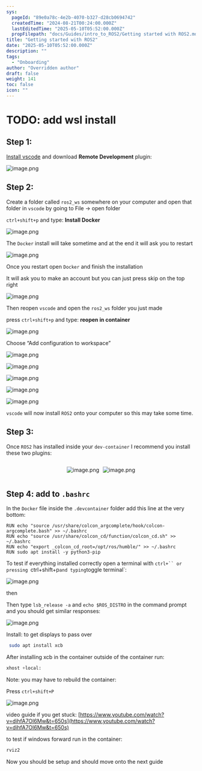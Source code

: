 ```yaml
---
sys:
  pageId: "89e0a78c-4e2b-4070-b327-d28cb0694742"
  createdTime: "2024-08-21T00:24:00.000Z"
  lastEditedTime: "2025-05-10T05:52:00.000Z"
  propFilepath: "docs/Guides/intro_to_ROS2/Getting started with ROS2.md"
title: "Getting started with ROS2"
date: "2025-05-10T05:52:00.000Z"
description: ""
tags:
  - "Onboarding"
author: "Overridden author"
draft: false
weight: 141
toc: false
icon: ""
---
```


# TODO: add wsl install

## Step 1:

[Install vscode](https://code.visualstudio.com/download) and download **Remote Development** plugin:

![image.png](https://prod-files-secure.s3.us-west-2.amazonaws.com/d518164a-d88e-44d1-a4ee-3adb3bd8bce0/efb52993-1881-4a40-b95e-6f020334f022/image.png?X-Amz-Algorithm=AWS4-HMAC-SHA256&X-Amz-Content-Sha256=UNSIGNED-PAYLOAD&X-Amz-Credential=ASIAZI2LB466RDXFYJOT%2F20250510%2Fus-west-2%2Fs3%2Faws4_request&X-Amz-Date=20250510T131651Z&X-Amz-Expires=3600&X-Amz-Security-Token=IQoJb3JpZ2luX2VjEPj%2F%2F%2F%2F%2F%2F%2F%2F%2F%2FwEaCXVzLXdlc3QtMiJIMEYCIQDyJ6iPTPGmYCECUV5oJYN3yBZoagJoDn%2Fv8QQwKTlWtQIhAOjt91411UTTfKfgwGvPjOhrGFOen3hbvk6cUD2CxCpiKogECKH%2F%2F%2F%2F%2F%2F%2F%2F%2F%2FwEQABoMNjM3NDIzMTgzODA1IgxiWg9PfWJlMjwP2C4q3AME%2FGDneJSyATl%2FIePLMHiDluM0j6nTxyWD5SlosdVAzMuKKOaJMAgGumu9m7AmE6DK9xP6KUZpTXJH5x5jqpCS7%2Bp2DaIOu59rOXrQtKL4lCxDRwTtrG2Iur%2BVenyx%2B5zzbNnyzKJBeFuhZaWgcLs5wC3PGWpRshTzt0U2dGa1Iggr6AbaKYF8Z0uK4bZF0Pa8WSZl7osMTkrWz5Qz8bdq945SvpvrcOAvVaRxCa%2FB8FCSQO%2B1UgVMkM7QxVv2Sz5%2FjJ9cUWCU6Dwl2gZsYQY%2BXcmmRBYvSK9rHst%2BLjlOqvbJHDx82G7SpDJHM8WiboBUwBxsPh4aovr3X%2Bnl%2B9HeN1uKC04hlxRqp3Jh5zqP6CTWhv5NvgtYAHhXDIHEgHn9CRPAQ5Aa6CANNDmfHcAIhec5GRk7iZQ9vKSfhAbjQqsaSywLXtvS6PMyQXsYHZGkvguELjU1IEQFvz5wXmDJ1ILUAilCD0WPnf46hki4fvzCBL48skvezltkN755tj5UO9Tv%2FTiEc5FkDRzUiiO971TMr%2BoyLwTwvAtGqLgpWiN6RePAto3IgXR8DnSG0bcIandOjhfHIz17nL0WNpQUB9j4%2BxKpe44lRXRS2CaKOV0Zs%2Fh7UmKsuTYVhTC7j%2FzABjqkAWqjj3mRUdrw20GGT79BL5XjZpZPeZrkdZ4Bqt4VeJ7ADqymGbz5xsCFYiPWfbvBUE1L8jV2MzADMfi8c9eWBgotM3242pheaAD5kWSU9Z1HY5qv6PIPb%2Fzcogyk5DLhqVLHnxGu7Z6Z3YD1OQOjhkdMw9vUZCoQPSQ4UG7ii7LmH7ID%2B7HNZF2iD9%2B3kkUMmII7R3BUDjJ50T%2FSaHED%2FMbBWxno&X-Amz-Signature=029b59c32d6a816e8e0b54121d4c676d55c518e8de51bd756dd8c9175f67b9fe&X-Amz-SignedHeaders=host&x-id=GetObject)

## Step 2:

Create a folder called `ros2_ws` somewhere on your computer and open that folder in `vscode` by going to File → open folder 

`ctrl+shift+p` and type: **Install Docker**

![image.png](https://prod-files-secure.s3.us-west-2.amazonaws.com/d518164a-d88e-44d1-a4ee-3adb3bd8bce0/2269dc0e-1cd5-47ff-bceb-c04ad9b2eab0/image.png?X-Amz-Algorithm=AWS4-HMAC-SHA256&X-Amz-Content-Sha256=UNSIGNED-PAYLOAD&X-Amz-Credential=ASIAZI2LB466RDXFYJOT%2F20250510%2Fus-west-2%2Fs3%2Faws4_request&X-Amz-Date=20250510T131651Z&X-Amz-Expires=3600&X-Amz-Security-Token=IQoJb3JpZ2luX2VjEPj%2F%2F%2F%2F%2F%2F%2F%2F%2F%2FwEaCXVzLXdlc3QtMiJIMEYCIQDyJ6iPTPGmYCECUV5oJYN3yBZoagJoDn%2Fv8QQwKTlWtQIhAOjt91411UTTfKfgwGvPjOhrGFOen3hbvk6cUD2CxCpiKogECKH%2F%2F%2F%2F%2F%2F%2F%2F%2F%2FwEQABoMNjM3NDIzMTgzODA1IgxiWg9PfWJlMjwP2C4q3AME%2FGDneJSyATl%2FIePLMHiDluM0j6nTxyWD5SlosdVAzMuKKOaJMAgGumu9m7AmE6DK9xP6KUZpTXJH5x5jqpCS7%2Bp2DaIOu59rOXrQtKL4lCxDRwTtrG2Iur%2BVenyx%2B5zzbNnyzKJBeFuhZaWgcLs5wC3PGWpRshTzt0U2dGa1Iggr6AbaKYF8Z0uK4bZF0Pa8WSZl7osMTkrWz5Qz8bdq945SvpvrcOAvVaRxCa%2FB8FCSQO%2B1UgVMkM7QxVv2Sz5%2FjJ9cUWCU6Dwl2gZsYQY%2BXcmmRBYvSK9rHst%2BLjlOqvbJHDx82G7SpDJHM8WiboBUwBxsPh4aovr3X%2Bnl%2B9HeN1uKC04hlxRqp3Jh5zqP6CTWhv5NvgtYAHhXDIHEgHn9CRPAQ5Aa6CANNDmfHcAIhec5GRk7iZQ9vKSfhAbjQqsaSywLXtvS6PMyQXsYHZGkvguELjU1IEQFvz5wXmDJ1ILUAilCD0WPnf46hki4fvzCBL48skvezltkN755tj5UO9Tv%2FTiEc5FkDRzUiiO971TMr%2BoyLwTwvAtGqLgpWiN6RePAto3IgXR8DnSG0bcIandOjhfHIz17nL0WNpQUB9j4%2BxKpe44lRXRS2CaKOV0Zs%2Fh7UmKsuTYVhTC7j%2FzABjqkAWqjj3mRUdrw20GGT79BL5XjZpZPeZrkdZ4Bqt4VeJ7ADqymGbz5xsCFYiPWfbvBUE1L8jV2MzADMfi8c9eWBgotM3242pheaAD5kWSU9Z1HY5qv6PIPb%2Fzcogyk5DLhqVLHnxGu7Z6Z3YD1OQOjhkdMw9vUZCoQPSQ4UG7ii7LmH7ID%2B7HNZF2iD9%2B3kkUMmII7R3BUDjJ50T%2FSaHED%2FMbBWxno&X-Amz-Signature=ec4805a66668363a3d50932e18cfe21a1e476aec6e67a1788ecbbb166fe67e63&X-Amz-SignedHeaders=host&x-id=GetObject)

The `Docker` install will take sometime and at the end it will ask you to restart

![image.png](https://prod-files-secure.s3.us-west-2.amazonaws.com/d518164a-d88e-44d1-a4ee-3adb3bd8bce0/ed233f78-be33-4b1f-b89c-9c346c0e961e/image.png?X-Amz-Algorithm=AWS4-HMAC-SHA256&X-Amz-Content-Sha256=UNSIGNED-PAYLOAD&X-Amz-Credential=ASIAZI2LB466RDXFYJOT%2F20250510%2Fus-west-2%2Fs3%2Faws4_request&X-Amz-Date=20250510T131651Z&X-Amz-Expires=3600&X-Amz-Security-Token=IQoJb3JpZ2luX2VjEPj%2F%2F%2F%2F%2F%2F%2F%2F%2F%2FwEaCXVzLXdlc3QtMiJIMEYCIQDyJ6iPTPGmYCECUV5oJYN3yBZoagJoDn%2Fv8QQwKTlWtQIhAOjt91411UTTfKfgwGvPjOhrGFOen3hbvk6cUD2CxCpiKogECKH%2F%2F%2F%2F%2F%2F%2F%2F%2F%2FwEQABoMNjM3NDIzMTgzODA1IgxiWg9PfWJlMjwP2C4q3AME%2FGDneJSyATl%2FIePLMHiDluM0j6nTxyWD5SlosdVAzMuKKOaJMAgGumu9m7AmE6DK9xP6KUZpTXJH5x5jqpCS7%2Bp2DaIOu59rOXrQtKL4lCxDRwTtrG2Iur%2BVenyx%2B5zzbNnyzKJBeFuhZaWgcLs5wC3PGWpRshTzt0U2dGa1Iggr6AbaKYF8Z0uK4bZF0Pa8WSZl7osMTkrWz5Qz8bdq945SvpvrcOAvVaRxCa%2FB8FCSQO%2B1UgVMkM7QxVv2Sz5%2FjJ9cUWCU6Dwl2gZsYQY%2BXcmmRBYvSK9rHst%2BLjlOqvbJHDx82G7SpDJHM8WiboBUwBxsPh4aovr3X%2Bnl%2B9HeN1uKC04hlxRqp3Jh5zqP6CTWhv5NvgtYAHhXDIHEgHn9CRPAQ5Aa6CANNDmfHcAIhec5GRk7iZQ9vKSfhAbjQqsaSywLXtvS6PMyQXsYHZGkvguELjU1IEQFvz5wXmDJ1ILUAilCD0WPnf46hki4fvzCBL48skvezltkN755tj5UO9Tv%2FTiEc5FkDRzUiiO971TMr%2BoyLwTwvAtGqLgpWiN6RePAto3IgXR8DnSG0bcIandOjhfHIz17nL0WNpQUB9j4%2BxKpe44lRXRS2CaKOV0Zs%2Fh7UmKsuTYVhTC7j%2FzABjqkAWqjj3mRUdrw20GGT79BL5XjZpZPeZrkdZ4Bqt4VeJ7ADqymGbz5xsCFYiPWfbvBUE1L8jV2MzADMfi8c9eWBgotM3242pheaAD5kWSU9Z1HY5qv6PIPb%2Fzcogyk5DLhqVLHnxGu7Z6Z3YD1OQOjhkdMw9vUZCoQPSQ4UG7ii7LmH7ID%2B7HNZF2iD9%2B3kkUMmII7R3BUDjJ50T%2FSaHED%2FMbBWxno&X-Amz-Signature=181847b180372d8eca68b295816ee018bb27cba9ee75d223c9321942974647a7&X-Amz-SignedHeaders=host&x-id=GetObject)

Once you restart open `Docker` and finish the installation

It will ask you to make an account but you can just press skip on the top right

![image.png](https://prod-files-secure.s3.us-west-2.amazonaws.com/d518164a-d88e-44d1-a4ee-3adb3bd8bce0/21010ad9-1659-4fd9-9f59-9932a09b2a3d/image.png?X-Amz-Algorithm=AWS4-HMAC-SHA256&X-Amz-Content-Sha256=UNSIGNED-PAYLOAD&X-Amz-Credential=ASIAZI2LB466RDXFYJOT%2F20250510%2Fus-west-2%2Fs3%2Faws4_request&X-Amz-Date=20250510T131651Z&X-Amz-Expires=3600&X-Amz-Security-Token=IQoJb3JpZ2luX2VjEPj%2F%2F%2F%2F%2F%2F%2F%2F%2F%2FwEaCXVzLXdlc3QtMiJIMEYCIQDyJ6iPTPGmYCECUV5oJYN3yBZoagJoDn%2Fv8QQwKTlWtQIhAOjt91411UTTfKfgwGvPjOhrGFOen3hbvk6cUD2CxCpiKogECKH%2F%2F%2F%2F%2F%2F%2F%2F%2F%2FwEQABoMNjM3NDIzMTgzODA1IgxiWg9PfWJlMjwP2C4q3AME%2FGDneJSyATl%2FIePLMHiDluM0j6nTxyWD5SlosdVAzMuKKOaJMAgGumu9m7AmE6DK9xP6KUZpTXJH5x5jqpCS7%2Bp2DaIOu59rOXrQtKL4lCxDRwTtrG2Iur%2BVenyx%2B5zzbNnyzKJBeFuhZaWgcLs5wC3PGWpRshTzt0U2dGa1Iggr6AbaKYF8Z0uK4bZF0Pa8WSZl7osMTkrWz5Qz8bdq945SvpvrcOAvVaRxCa%2FB8FCSQO%2B1UgVMkM7QxVv2Sz5%2FjJ9cUWCU6Dwl2gZsYQY%2BXcmmRBYvSK9rHst%2BLjlOqvbJHDx82G7SpDJHM8WiboBUwBxsPh4aovr3X%2Bnl%2B9HeN1uKC04hlxRqp3Jh5zqP6CTWhv5NvgtYAHhXDIHEgHn9CRPAQ5Aa6CANNDmfHcAIhec5GRk7iZQ9vKSfhAbjQqsaSywLXtvS6PMyQXsYHZGkvguELjU1IEQFvz5wXmDJ1ILUAilCD0WPnf46hki4fvzCBL48skvezltkN755tj5UO9Tv%2FTiEc5FkDRzUiiO971TMr%2BoyLwTwvAtGqLgpWiN6RePAto3IgXR8DnSG0bcIandOjhfHIz17nL0WNpQUB9j4%2BxKpe44lRXRS2CaKOV0Zs%2Fh7UmKsuTYVhTC7j%2FzABjqkAWqjj3mRUdrw20GGT79BL5XjZpZPeZrkdZ4Bqt4VeJ7ADqymGbz5xsCFYiPWfbvBUE1L8jV2MzADMfi8c9eWBgotM3242pheaAD5kWSU9Z1HY5qv6PIPb%2Fzcogyk5DLhqVLHnxGu7Z6Z3YD1OQOjhkdMw9vUZCoQPSQ4UG7ii7LmH7ID%2B7HNZF2iD9%2B3kkUMmII7R3BUDjJ50T%2FSaHED%2FMbBWxno&X-Amz-Signature=eac4e4d0494a4e48cc04651238517bec65ad4ced89413e861390a50dd22be9d3&X-Amz-SignedHeaders=host&x-id=GetObject)

Then reopen `vscode` and open the `ros2_ws` folder you just made

press `ctrl+shift+p` and type: **reopen in container**

![image.png](https://prod-files-secure.s3.us-west-2.amazonaws.com/d518164a-d88e-44d1-a4ee-3adb3bd8bce0/4e93b8c2-41ad-488c-8095-c74205196118/image.png?X-Amz-Algorithm=AWS4-HMAC-SHA256&X-Amz-Content-Sha256=UNSIGNED-PAYLOAD&X-Amz-Credential=ASIAZI2LB466RDXFYJOT%2F20250510%2Fus-west-2%2Fs3%2Faws4_request&X-Amz-Date=20250510T131651Z&X-Amz-Expires=3600&X-Amz-Security-Token=IQoJb3JpZ2luX2VjEPj%2F%2F%2F%2F%2F%2F%2F%2F%2F%2FwEaCXVzLXdlc3QtMiJIMEYCIQDyJ6iPTPGmYCECUV5oJYN3yBZoagJoDn%2Fv8QQwKTlWtQIhAOjt91411UTTfKfgwGvPjOhrGFOen3hbvk6cUD2CxCpiKogECKH%2F%2F%2F%2F%2F%2F%2F%2F%2F%2FwEQABoMNjM3NDIzMTgzODA1IgxiWg9PfWJlMjwP2C4q3AME%2FGDneJSyATl%2FIePLMHiDluM0j6nTxyWD5SlosdVAzMuKKOaJMAgGumu9m7AmE6DK9xP6KUZpTXJH5x5jqpCS7%2Bp2DaIOu59rOXrQtKL4lCxDRwTtrG2Iur%2BVenyx%2B5zzbNnyzKJBeFuhZaWgcLs5wC3PGWpRshTzt0U2dGa1Iggr6AbaKYF8Z0uK4bZF0Pa8WSZl7osMTkrWz5Qz8bdq945SvpvrcOAvVaRxCa%2FB8FCSQO%2B1UgVMkM7QxVv2Sz5%2FjJ9cUWCU6Dwl2gZsYQY%2BXcmmRBYvSK9rHst%2BLjlOqvbJHDx82G7SpDJHM8WiboBUwBxsPh4aovr3X%2Bnl%2B9HeN1uKC04hlxRqp3Jh5zqP6CTWhv5NvgtYAHhXDIHEgHn9CRPAQ5Aa6CANNDmfHcAIhec5GRk7iZQ9vKSfhAbjQqsaSywLXtvS6PMyQXsYHZGkvguELjU1IEQFvz5wXmDJ1ILUAilCD0WPnf46hki4fvzCBL48skvezltkN755tj5UO9Tv%2FTiEc5FkDRzUiiO971TMr%2BoyLwTwvAtGqLgpWiN6RePAto3IgXR8DnSG0bcIandOjhfHIz17nL0WNpQUB9j4%2BxKpe44lRXRS2CaKOV0Zs%2Fh7UmKsuTYVhTC7j%2FzABjqkAWqjj3mRUdrw20GGT79BL5XjZpZPeZrkdZ4Bqt4VeJ7ADqymGbz5xsCFYiPWfbvBUE1L8jV2MzADMfi8c9eWBgotM3242pheaAD5kWSU9Z1HY5qv6PIPb%2Fzcogyk5DLhqVLHnxGu7Z6Z3YD1OQOjhkdMw9vUZCoQPSQ4UG7ii7LmH7ID%2B7HNZF2iD9%2B3kkUMmII7R3BUDjJ50T%2FSaHED%2FMbBWxno&X-Amz-Signature=605e203e4f6abb8ce5369a866030f0b32cab1f8d938a88e2aaada45f891fa8c3&X-Amz-SignedHeaders=host&x-id=GetObject)

Choose “Add configuration to workspace”

![image.png](https://prod-files-secure.s3.us-west-2.amazonaws.com/d518164a-d88e-44d1-a4ee-3adb3bd8bce0/9560b282-5060-4989-ba37-97e7b2c22476/image.png?X-Amz-Algorithm=AWS4-HMAC-SHA256&X-Amz-Content-Sha256=UNSIGNED-PAYLOAD&X-Amz-Credential=ASIAZI2LB466RDXFYJOT%2F20250510%2Fus-west-2%2Fs3%2Faws4_request&X-Amz-Date=20250510T131651Z&X-Amz-Expires=3600&X-Amz-Security-Token=IQoJb3JpZ2luX2VjEPj%2F%2F%2F%2F%2F%2F%2F%2F%2F%2FwEaCXVzLXdlc3QtMiJIMEYCIQDyJ6iPTPGmYCECUV5oJYN3yBZoagJoDn%2Fv8QQwKTlWtQIhAOjt91411UTTfKfgwGvPjOhrGFOen3hbvk6cUD2CxCpiKogECKH%2F%2F%2F%2F%2F%2F%2F%2F%2F%2FwEQABoMNjM3NDIzMTgzODA1IgxiWg9PfWJlMjwP2C4q3AME%2FGDneJSyATl%2FIePLMHiDluM0j6nTxyWD5SlosdVAzMuKKOaJMAgGumu9m7AmE6DK9xP6KUZpTXJH5x5jqpCS7%2Bp2DaIOu59rOXrQtKL4lCxDRwTtrG2Iur%2BVenyx%2B5zzbNnyzKJBeFuhZaWgcLs5wC3PGWpRshTzt0U2dGa1Iggr6AbaKYF8Z0uK4bZF0Pa8WSZl7osMTkrWz5Qz8bdq945SvpvrcOAvVaRxCa%2FB8FCSQO%2B1UgVMkM7QxVv2Sz5%2FjJ9cUWCU6Dwl2gZsYQY%2BXcmmRBYvSK9rHst%2BLjlOqvbJHDx82G7SpDJHM8WiboBUwBxsPh4aovr3X%2Bnl%2B9HeN1uKC04hlxRqp3Jh5zqP6CTWhv5NvgtYAHhXDIHEgHn9CRPAQ5Aa6CANNDmfHcAIhec5GRk7iZQ9vKSfhAbjQqsaSywLXtvS6PMyQXsYHZGkvguELjU1IEQFvz5wXmDJ1ILUAilCD0WPnf46hki4fvzCBL48skvezltkN755tj5UO9Tv%2FTiEc5FkDRzUiiO971TMr%2BoyLwTwvAtGqLgpWiN6RePAto3IgXR8DnSG0bcIandOjhfHIz17nL0WNpQUB9j4%2BxKpe44lRXRS2CaKOV0Zs%2Fh7UmKsuTYVhTC7j%2FzABjqkAWqjj3mRUdrw20GGT79BL5XjZpZPeZrkdZ4Bqt4VeJ7ADqymGbz5xsCFYiPWfbvBUE1L8jV2MzADMfi8c9eWBgotM3242pheaAD5kWSU9Z1HY5qv6PIPb%2Fzcogyk5DLhqVLHnxGu7Z6Z3YD1OQOjhkdMw9vUZCoQPSQ4UG7ii7LmH7ID%2B7HNZF2iD9%2B3kkUMmII7R3BUDjJ50T%2FSaHED%2FMbBWxno&X-Amz-Signature=3cc34bc014ea039506c3ba65948366dfc3f43aa054be5c43984f8a1fb8900226&X-Amz-SignedHeaders=host&x-id=GetObject)

![image.png](https://prod-files-secure.s3.us-west-2.amazonaws.com/d518164a-d88e-44d1-a4ee-3adb3bd8bce0/2ee63f81-886b-48e8-a553-dc6e5eac99e4/image.png?X-Amz-Algorithm=AWS4-HMAC-SHA256&X-Amz-Content-Sha256=UNSIGNED-PAYLOAD&X-Amz-Credential=ASIAZI2LB466RDXFYJOT%2F20250510%2Fus-west-2%2Fs3%2Faws4_request&X-Amz-Date=20250510T131651Z&X-Amz-Expires=3600&X-Amz-Security-Token=IQoJb3JpZ2luX2VjEPj%2F%2F%2F%2F%2F%2F%2F%2F%2F%2FwEaCXVzLXdlc3QtMiJIMEYCIQDyJ6iPTPGmYCECUV5oJYN3yBZoagJoDn%2Fv8QQwKTlWtQIhAOjt91411UTTfKfgwGvPjOhrGFOen3hbvk6cUD2CxCpiKogECKH%2F%2F%2F%2F%2F%2F%2F%2F%2F%2FwEQABoMNjM3NDIzMTgzODA1IgxiWg9PfWJlMjwP2C4q3AME%2FGDneJSyATl%2FIePLMHiDluM0j6nTxyWD5SlosdVAzMuKKOaJMAgGumu9m7AmE6DK9xP6KUZpTXJH5x5jqpCS7%2Bp2DaIOu59rOXrQtKL4lCxDRwTtrG2Iur%2BVenyx%2B5zzbNnyzKJBeFuhZaWgcLs5wC3PGWpRshTzt0U2dGa1Iggr6AbaKYF8Z0uK4bZF0Pa8WSZl7osMTkrWz5Qz8bdq945SvpvrcOAvVaRxCa%2FB8FCSQO%2B1UgVMkM7QxVv2Sz5%2FjJ9cUWCU6Dwl2gZsYQY%2BXcmmRBYvSK9rHst%2BLjlOqvbJHDx82G7SpDJHM8WiboBUwBxsPh4aovr3X%2Bnl%2B9HeN1uKC04hlxRqp3Jh5zqP6CTWhv5NvgtYAHhXDIHEgHn9CRPAQ5Aa6CANNDmfHcAIhec5GRk7iZQ9vKSfhAbjQqsaSywLXtvS6PMyQXsYHZGkvguELjU1IEQFvz5wXmDJ1ILUAilCD0WPnf46hki4fvzCBL48skvezltkN755tj5UO9Tv%2FTiEc5FkDRzUiiO971TMr%2BoyLwTwvAtGqLgpWiN6RePAto3IgXR8DnSG0bcIandOjhfHIz17nL0WNpQUB9j4%2BxKpe44lRXRS2CaKOV0Zs%2Fh7UmKsuTYVhTC7j%2FzABjqkAWqjj3mRUdrw20GGT79BL5XjZpZPeZrkdZ4Bqt4VeJ7ADqymGbz5xsCFYiPWfbvBUE1L8jV2MzADMfi8c9eWBgotM3242pheaAD5kWSU9Z1HY5qv6PIPb%2Fzcogyk5DLhqVLHnxGu7Z6Z3YD1OQOjhkdMw9vUZCoQPSQ4UG7ii7LmH7ID%2B7HNZF2iD9%2B3kkUMmII7R3BUDjJ50T%2FSaHED%2FMbBWxno&X-Amz-Signature=4b76e44f8d3311a7e73edc9dc4a402480fc3856dc6bf13edce2241bc805eda67&X-Amz-SignedHeaders=host&x-id=GetObject)

![image.png](https://prod-files-secure.s3.us-west-2.amazonaws.com/d518164a-d88e-44d1-a4ee-3adb3bd8bce0/ae1580b2-b048-407e-aed9-b584224a7a04/image.png?X-Amz-Algorithm=AWS4-HMAC-SHA256&X-Amz-Content-Sha256=UNSIGNED-PAYLOAD&X-Amz-Credential=ASIAZI2LB466RDXFYJOT%2F20250510%2Fus-west-2%2Fs3%2Faws4_request&X-Amz-Date=20250510T131651Z&X-Amz-Expires=3600&X-Amz-Security-Token=IQoJb3JpZ2luX2VjEPj%2F%2F%2F%2F%2F%2F%2F%2F%2F%2FwEaCXVzLXdlc3QtMiJIMEYCIQDyJ6iPTPGmYCECUV5oJYN3yBZoagJoDn%2Fv8QQwKTlWtQIhAOjt91411UTTfKfgwGvPjOhrGFOen3hbvk6cUD2CxCpiKogECKH%2F%2F%2F%2F%2F%2F%2F%2F%2F%2FwEQABoMNjM3NDIzMTgzODA1IgxiWg9PfWJlMjwP2C4q3AME%2FGDneJSyATl%2FIePLMHiDluM0j6nTxyWD5SlosdVAzMuKKOaJMAgGumu9m7AmE6DK9xP6KUZpTXJH5x5jqpCS7%2Bp2DaIOu59rOXrQtKL4lCxDRwTtrG2Iur%2BVenyx%2B5zzbNnyzKJBeFuhZaWgcLs5wC3PGWpRshTzt0U2dGa1Iggr6AbaKYF8Z0uK4bZF0Pa8WSZl7osMTkrWz5Qz8bdq945SvpvrcOAvVaRxCa%2FB8FCSQO%2B1UgVMkM7QxVv2Sz5%2FjJ9cUWCU6Dwl2gZsYQY%2BXcmmRBYvSK9rHst%2BLjlOqvbJHDx82G7SpDJHM8WiboBUwBxsPh4aovr3X%2Bnl%2B9HeN1uKC04hlxRqp3Jh5zqP6CTWhv5NvgtYAHhXDIHEgHn9CRPAQ5Aa6CANNDmfHcAIhec5GRk7iZQ9vKSfhAbjQqsaSywLXtvS6PMyQXsYHZGkvguELjU1IEQFvz5wXmDJ1ILUAilCD0WPnf46hki4fvzCBL48skvezltkN755tj5UO9Tv%2FTiEc5FkDRzUiiO971TMr%2BoyLwTwvAtGqLgpWiN6RePAto3IgXR8DnSG0bcIandOjhfHIz17nL0WNpQUB9j4%2BxKpe44lRXRS2CaKOV0Zs%2Fh7UmKsuTYVhTC7j%2FzABjqkAWqjj3mRUdrw20GGT79BL5XjZpZPeZrkdZ4Bqt4VeJ7ADqymGbz5xsCFYiPWfbvBUE1L8jV2MzADMfi8c9eWBgotM3242pheaAD5kWSU9Z1HY5qv6PIPb%2Fzcogyk5DLhqVLHnxGu7Z6Z3YD1OQOjhkdMw9vUZCoQPSQ4UG7ii7LmH7ID%2B7HNZF2iD9%2B3kkUMmII7R3BUDjJ50T%2FSaHED%2FMbBWxno&X-Amz-Signature=a49645d3b92a0f2f576e8643eb5bc5575b70e8485a70aecc3e69ccf7b63889e6&X-Amz-SignedHeaders=host&x-id=GetObject)

![image.png](https://prod-files-secure.s3.us-west-2.amazonaws.com/d518164a-d88e-44d1-a4ee-3adb3bd8bce0/53255b28-f75e-430f-b9e3-c0ac8577e42b/image.png?X-Amz-Algorithm=AWS4-HMAC-SHA256&X-Amz-Content-Sha256=UNSIGNED-PAYLOAD&X-Amz-Credential=ASIAZI2LB466RDXFYJOT%2F20250510%2Fus-west-2%2Fs3%2Faws4_request&X-Amz-Date=20250510T131651Z&X-Amz-Expires=3600&X-Amz-Security-Token=IQoJb3JpZ2luX2VjEPj%2F%2F%2F%2F%2F%2F%2F%2F%2F%2FwEaCXVzLXdlc3QtMiJIMEYCIQDyJ6iPTPGmYCECUV5oJYN3yBZoagJoDn%2Fv8QQwKTlWtQIhAOjt91411UTTfKfgwGvPjOhrGFOen3hbvk6cUD2CxCpiKogECKH%2F%2F%2F%2F%2F%2F%2F%2F%2F%2FwEQABoMNjM3NDIzMTgzODA1IgxiWg9PfWJlMjwP2C4q3AME%2FGDneJSyATl%2FIePLMHiDluM0j6nTxyWD5SlosdVAzMuKKOaJMAgGumu9m7AmE6DK9xP6KUZpTXJH5x5jqpCS7%2Bp2DaIOu59rOXrQtKL4lCxDRwTtrG2Iur%2BVenyx%2B5zzbNnyzKJBeFuhZaWgcLs5wC3PGWpRshTzt0U2dGa1Iggr6AbaKYF8Z0uK4bZF0Pa8WSZl7osMTkrWz5Qz8bdq945SvpvrcOAvVaRxCa%2FB8FCSQO%2B1UgVMkM7QxVv2Sz5%2FjJ9cUWCU6Dwl2gZsYQY%2BXcmmRBYvSK9rHst%2BLjlOqvbJHDx82G7SpDJHM8WiboBUwBxsPh4aovr3X%2Bnl%2B9HeN1uKC04hlxRqp3Jh5zqP6CTWhv5NvgtYAHhXDIHEgHn9CRPAQ5Aa6CANNDmfHcAIhec5GRk7iZQ9vKSfhAbjQqsaSywLXtvS6PMyQXsYHZGkvguELjU1IEQFvz5wXmDJ1ILUAilCD0WPnf46hki4fvzCBL48skvezltkN755tj5UO9Tv%2FTiEc5FkDRzUiiO971TMr%2BoyLwTwvAtGqLgpWiN6RePAto3IgXR8DnSG0bcIandOjhfHIz17nL0WNpQUB9j4%2BxKpe44lRXRS2CaKOV0Zs%2Fh7UmKsuTYVhTC7j%2FzABjqkAWqjj3mRUdrw20GGT79BL5XjZpZPeZrkdZ4Bqt4VeJ7ADqymGbz5xsCFYiPWfbvBUE1L8jV2MzADMfi8c9eWBgotM3242pheaAD5kWSU9Z1HY5qv6PIPb%2Fzcogyk5DLhqVLHnxGu7Z6Z3YD1OQOjhkdMw9vUZCoQPSQ4UG7ii7LmH7ID%2B7HNZF2iD9%2B3kkUMmII7R3BUDjJ50T%2FSaHED%2FMbBWxno&X-Amz-Signature=66b6d7f5a365f113507c603d47d3cb7311e8c868bdddb7fc03ed616e729b83b3&X-Amz-SignedHeaders=host&x-id=GetObject)

![image.png](https://prod-files-secure.s3.us-west-2.amazonaws.com/d518164a-d88e-44d1-a4ee-3adb3bd8bce0/7c562767-5af9-4ffb-97d1-327bcdf4ee00/image.png?X-Amz-Algorithm=AWS4-HMAC-SHA256&X-Amz-Content-Sha256=UNSIGNED-PAYLOAD&X-Amz-Credential=ASIAZI2LB466RDXFYJOT%2F20250510%2Fus-west-2%2Fs3%2Faws4_request&X-Amz-Date=20250510T131651Z&X-Amz-Expires=3600&X-Amz-Security-Token=IQoJb3JpZ2luX2VjEPj%2F%2F%2F%2F%2F%2F%2F%2F%2F%2FwEaCXVzLXdlc3QtMiJIMEYCIQDyJ6iPTPGmYCECUV5oJYN3yBZoagJoDn%2Fv8QQwKTlWtQIhAOjt91411UTTfKfgwGvPjOhrGFOen3hbvk6cUD2CxCpiKogECKH%2F%2F%2F%2F%2F%2F%2F%2F%2F%2FwEQABoMNjM3NDIzMTgzODA1IgxiWg9PfWJlMjwP2C4q3AME%2FGDneJSyATl%2FIePLMHiDluM0j6nTxyWD5SlosdVAzMuKKOaJMAgGumu9m7AmE6DK9xP6KUZpTXJH5x5jqpCS7%2Bp2DaIOu59rOXrQtKL4lCxDRwTtrG2Iur%2BVenyx%2B5zzbNnyzKJBeFuhZaWgcLs5wC3PGWpRshTzt0U2dGa1Iggr6AbaKYF8Z0uK4bZF0Pa8WSZl7osMTkrWz5Qz8bdq945SvpvrcOAvVaRxCa%2FB8FCSQO%2B1UgVMkM7QxVv2Sz5%2FjJ9cUWCU6Dwl2gZsYQY%2BXcmmRBYvSK9rHst%2BLjlOqvbJHDx82G7SpDJHM8WiboBUwBxsPh4aovr3X%2Bnl%2B9HeN1uKC04hlxRqp3Jh5zqP6CTWhv5NvgtYAHhXDIHEgHn9CRPAQ5Aa6CANNDmfHcAIhec5GRk7iZQ9vKSfhAbjQqsaSywLXtvS6PMyQXsYHZGkvguELjU1IEQFvz5wXmDJ1ILUAilCD0WPnf46hki4fvzCBL48skvezltkN755tj5UO9Tv%2FTiEc5FkDRzUiiO971TMr%2BoyLwTwvAtGqLgpWiN6RePAto3IgXR8DnSG0bcIandOjhfHIz17nL0WNpQUB9j4%2BxKpe44lRXRS2CaKOV0Zs%2Fh7UmKsuTYVhTC7j%2FzABjqkAWqjj3mRUdrw20GGT79BL5XjZpZPeZrkdZ4Bqt4VeJ7ADqymGbz5xsCFYiPWfbvBUE1L8jV2MzADMfi8c9eWBgotM3242pheaAD5kWSU9Z1HY5qv6PIPb%2Fzcogyk5DLhqVLHnxGu7Z6Z3YD1OQOjhkdMw9vUZCoQPSQ4UG7ii7LmH7ID%2B7HNZF2iD9%2B3kkUMmII7R3BUDjJ50T%2FSaHED%2FMbBWxno&X-Amz-Signature=329c9dbc26a6d9bb1c9b405c6ee60578ac11b41b1d1b27ac5866494a638df528&X-Amz-SignedHeaders=host&x-id=GetObject)

`vscode` will now install `ROS2` onto your computer so this may take some time.

## Step 3:

Once `ROS2` has installed inside your `dev-container` I recommend you install these two plugins:

<div style="display: flex;flex-direction: row; column-gap:10px; max-width: 630px;justify-content: center;">
<div>

![image.png](https://prod-files-secure.s3.us-west-2.amazonaws.com/d518164a-d88e-44d1-a4ee-3adb3bd8bce0/3fc3d550-5a54-4ba1-ba6b-faa01cdb7369/image.png?X-Amz-Algorithm=AWS4-HMAC-SHA256&X-Amz-Content-Sha256=UNSIGNED-PAYLOAD&X-Amz-Credential=ASIAZI2LB466ZYSVOMES%2F20250510%2Fus-west-2%2Fs3%2Faws4_request&X-Amz-Date=20250510T131653Z&X-Amz-Expires=3600&X-Amz-Security-Token=IQoJb3JpZ2luX2VjEPj%2F%2F%2F%2F%2F%2F%2F%2F%2F%2FwEaCXVzLXdlc3QtMiJIMEYCIQC7POu7rkCTljD8qVm7uWByJ2RRyb4TARtSbTZdhfYSNAIhAM43HGyFrGVGu32Q98HzSHdChxsTW49dXsukAr8KwS9wKogECKH%2F%2F%2F%2F%2F%2F%2F%2F%2F%2FwEQABoMNjM3NDIzMTgzODA1IgwicxHhffQol%2Bz8hOkq3AO7eS%2FC6XpGEiXGrsHhD0T%2F78dPB4wnhQnXJY76WsiYxKMOcEsMxIvkLDis%2FpA6f%2BFVnLXLPJomWZJ4MlMDE5aKjimSuxDu7R9TZjswvegOavj%2FkL2RnQ8trEDCx0Nrd8Aaa8tpHDzbI2jHxWIQkLG5WQjLkYKf06fyS%2FHd79%2Fgsl2EeP5N%2BOvL4zN6kyYz3PJkOdLSGKX%2BuEcw7Zb9KjpOu%2FNITcPA%2FVhN4b8qdABSERxMFjwbnB3x%2B2BD66n0oJ5VUC1eVE8RH3Ymp47i5sVxJbU%2FDEUrj9G7opF04k1Is%2BqkKPn3skzPVYeEPQ%2BIdtbIEvGhVZ2xbkyI4ysLmcKGZ%2F5mgFUs78QRrtxDWvkcc4plT8a02xT60NmWyJIsvUfXibrq93UKQbN7%2F7S664Qw5%2BK4TyL5jGRiylLmt851SkpmGnmrddGmqupDZ917UYU%2F3cUoCA3e%2F3TXh3WKa5GBBgVx5%2B3qqTPrmpUQLWqLOSb1ULy2sgDCOP105zAmwM54f3uijnZ8lgvOTesIQlH4Ahx10BbMLonU2CqQW862RYrmQp96gq%2FoZsZKHly0VDAN9QTHfR2wCQSLrBLV2aVR7IMjsXFGsUmV1AF6sPlyY5MCPsvsO6L%2BhR2h0TDBj%2FzABjqkASq27ya5a0e15unH9c0MxJVAKT3I5JG2sbdcCE2CKch6QVNliz7TACmJfPX4HU8wybRaH5c1yFL3zsXBlzyclYVmGUG3xXtJi56K5xaUtftv9kv35MSy71nQITJFnRE6alxdIm2VSxsyisdfVcWgWkoKIsGO8E4MD94cq92K1gz9xFwd4Y2tgJE3Rn8AbqJ1ixRCT%2BjJDezUTiKzi0bf2FGMGSAS&X-Amz-Signature=7bbdd36fc8755b4d3c0c098cd5e445ff3fbbf51fdbbb243a0e383b61635c0585&X-Amz-SignedHeaders=host&x-id=GetObject)

</div>
<div>

![image.png](https://prod-files-secure.s3.us-west-2.amazonaws.com/d518164a-d88e-44d1-a4ee-3adb3bd8bce0/d994cc66-13c2-4093-a5a3-f84cf4601a82/image.png?X-Amz-Algorithm=AWS4-HMAC-SHA256&X-Amz-Content-Sha256=UNSIGNED-PAYLOAD&X-Amz-Credential=ASIAZI2LB466ZWYJBZ4F%2F20250510%2Fus-west-2%2Fs3%2Faws4_request&X-Amz-Date=20250510T131654Z&X-Amz-Expires=3600&X-Amz-Security-Token=IQoJb3JpZ2luX2VjEPj%2F%2F%2F%2F%2F%2F%2F%2F%2F%2FwEaCXVzLXdlc3QtMiJGMEQCIBhumzCgt2Bfs5c2N8Ltt9Uotv7lOM8T2SLUJuokjtIcAiAu3Izx7zJbzauJaP3V2cEU6Saad9TmKSNhsRjeGryj5yqIBAih%2F%2F%2F%2F%2F%2F%2F%2F%2F%2F8BEAAaDDYzNzQyMzE4MzgwNSIMzoHikUi0YmYljWBBKtwD2FtXSrC3qp2ecdOBHa5fpHWc6BpNDYPCgGG29EQB3gY2%2Bm4a5HrihUZPQuF%2B%2FqhfbqfMEJxK8NzmqAHRh3iIO6R2%2FA6xCVyAZ5IkB1EuVkFJljNKU2fyggrAPq96%2Fi6ZbMQn%2FRTm%2FxxIoryGzrigdE3RrBZ%2BJMKQ34Oh%2BcRKRIGEKU75M%2FvnZJNfyGP68PAOobhm2WL4Mul35IhPXop7syUOc%2FSrG82b1YQjjV4HgUuLVtN0t3QdHReeUc02cFt0ye0zA0lHehr2R2yP7SV4XRTOU9xNTeEPifJEVZIWEcMXDH9V75tzAfrFBHLJHG6qz1ncImfMyaqiAaCcZj2BA2BvDALtNVoxNKbUgTpvuTQN5ZEDSwFEk5aBRuvOIjF6CeS1Gd169hloSo7nybagMXCp3Zefq2UwbflpYOOOi0MJEsmcZgJ4BczcjAYLqy5wQnm%2FOxMz2mid%2F3Y9XzMe00p5fpVXfTNqeowRmURyelUEG2taGEHyJIIhkbKPB%2F8Vorwd2RPS8hIN3j6P5G9BgeGzsXEKe1594HMSOXHufZIgKSfSXbGem5CGCjd72TE3ZI9P3KeDTSZMmTF4As0ZQOAR4%2FB7amBdbd%2Fl0qxLxdKanGk6QQDkTI3RyPwwso%2F8wAY6pgFFOV%2FWG2MOTiLofsKMKUVt%2FVoCHcLSrV48fbBUQj6wKmAskVk%2FgIBygdeoPIaO%2Bm2Q1AF8q4bOmOPRrcphEx%2B5ebqZfi%2B%2B9V08Nfvavv1FFSCsoGe7WX63cvlZc0RwQhyCVbmHo9Eu8yKuczOv%2BUaOWrQZ8YJCtuhUCqaAlA2pzkbNmofnP9b7pl65bJAOLZFARrCWDsQU9i4xKWq2PgH9KeQl7FxS&X-Amz-Signature=6e5cc1ae6554ea9d7010204011be0d161d12e926eb722e93613f2b25c7d8bc66&X-Amz-SignedHeaders=host&x-id=GetObject)

</div>
</div>

## Step 4: add to `.bashrc`

In the `Docker` file inside the `.devcontainer` folder add this line at the very bottom: 

```docker
RUN echo "source /usr/share/colcon_argcomplete/hook/colcon-argcomplete.bash" >> ~/.bashrc
RUN echo "source /usr/share/colcon_cd/function/colcon_cd.sh" >> ~/.bashrc
RUN echo "export _colcon_cd_root=/opt/ros/humble/" >> ~/.bashrc
RUN sudo apt install -y python3-pip 
```

To test if everything installed correctly open a terminal with `ctrl+`` or pressing `ctrl+shift+p` and typing `toggle terminal`:

![image.png](https://prod-files-secure.s3.us-west-2.amazonaws.com/d518164a-d88e-44d1-a4ee-3adb3bd8bce0/6a4943d8-b04e-4c02-9a58-775f3384d1a5/image.png?X-Amz-Algorithm=AWS4-HMAC-SHA256&X-Amz-Content-Sha256=UNSIGNED-PAYLOAD&X-Amz-Credential=ASIAZI2LB466RDXFYJOT%2F20250510%2Fus-west-2%2Fs3%2Faws4_request&X-Amz-Date=20250510T131651Z&X-Amz-Expires=3600&X-Amz-Security-Token=IQoJb3JpZ2luX2VjEPj%2F%2F%2F%2F%2F%2F%2F%2F%2F%2FwEaCXVzLXdlc3QtMiJIMEYCIQDyJ6iPTPGmYCECUV5oJYN3yBZoagJoDn%2Fv8QQwKTlWtQIhAOjt91411UTTfKfgwGvPjOhrGFOen3hbvk6cUD2CxCpiKogECKH%2F%2F%2F%2F%2F%2F%2F%2F%2F%2FwEQABoMNjM3NDIzMTgzODA1IgxiWg9PfWJlMjwP2C4q3AME%2FGDneJSyATl%2FIePLMHiDluM0j6nTxyWD5SlosdVAzMuKKOaJMAgGumu9m7AmE6DK9xP6KUZpTXJH5x5jqpCS7%2Bp2DaIOu59rOXrQtKL4lCxDRwTtrG2Iur%2BVenyx%2B5zzbNnyzKJBeFuhZaWgcLs5wC3PGWpRshTzt0U2dGa1Iggr6AbaKYF8Z0uK4bZF0Pa8WSZl7osMTkrWz5Qz8bdq945SvpvrcOAvVaRxCa%2FB8FCSQO%2B1UgVMkM7QxVv2Sz5%2FjJ9cUWCU6Dwl2gZsYQY%2BXcmmRBYvSK9rHst%2BLjlOqvbJHDx82G7SpDJHM8WiboBUwBxsPh4aovr3X%2Bnl%2B9HeN1uKC04hlxRqp3Jh5zqP6CTWhv5NvgtYAHhXDIHEgHn9CRPAQ5Aa6CANNDmfHcAIhec5GRk7iZQ9vKSfhAbjQqsaSywLXtvS6PMyQXsYHZGkvguELjU1IEQFvz5wXmDJ1ILUAilCD0WPnf46hki4fvzCBL48skvezltkN755tj5UO9Tv%2FTiEc5FkDRzUiiO971TMr%2BoyLwTwvAtGqLgpWiN6RePAto3IgXR8DnSG0bcIandOjhfHIz17nL0WNpQUB9j4%2BxKpe44lRXRS2CaKOV0Zs%2Fh7UmKsuTYVhTC7j%2FzABjqkAWqjj3mRUdrw20GGT79BL5XjZpZPeZrkdZ4Bqt4VeJ7ADqymGbz5xsCFYiPWfbvBUE1L8jV2MzADMfi8c9eWBgotM3242pheaAD5kWSU9Z1HY5qv6PIPb%2Fzcogyk5DLhqVLHnxGu7Z6Z3YD1OQOjhkdMw9vUZCoQPSQ4UG7ii7LmH7ID%2B7HNZF2iD9%2B3kkUMmII7R3BUDjJ50T%2FSaHED%2FMbBWxno&X-Amz-Signature=9d93db572cfd8e43292e98725f73dfeeb1f10cb8340f3735082840c877a49b61&X-Amz-SignedHeaders=host&x-id=GetObject)

then 

Then type `lsb_release -a` and `echo $ROS_DISTRO` in the command prompt and you should get similar responses:

![image.png](https://prod-files-secure.s3.us-west-2.amazonaws.com/d518164a-d88e-44d1-a4ee-3adb3bd8bce0/3e635dec-a805-4e85-8b9e-d000e5b71a4e/image.png?X-Amz-Algorithm=AWS4-HMAC-SHA256&X-Amz-Content-Sha256=UNSIGNED-PAYLOAD&X-Amz-Credential=ASIAZI2LB466RDXFYJOT%2F20250510%2Fus-west-2%2Fs3%2Faws4_request&X-Amz-Date=20250510T131651Z&X-Amz-Expires=3600&X-Amz-Security-Token=IQoJb3JpZ2luX2VjEPj%2F%2F%2F%2F%2F%2F%2F%2F%2F%2FwEaCXVzLXdlc3QtMiJIMEYCIQDyJ6iPTPGmYCECUV5oJYN3yBZoagJoDn%2Fv8QQwKTlWtQIhAOjt91411UTTfKfgwGvPjOhrGFOen3hbvk6cUD2CxCpiKogECKH%2F%2F%2F%2F%2F%2F%2F%2F%2F%2FwEQABoMNjM3NDIzMTgzODA1IgxiWg9PfWJlMjwP2C4q3AME%2FGDneJSyATl%2FIePLMHiDluM0j6nTxyWD5SlosdVAzMuKKOaJMAgGumu9m7AmE6DK9xP6KUZpTXJH5x5jqpCS7%2Bp2DaIOu59rOXrQtKL4lCxDRwTtrG2Iur%2BVenyx%2B5zzbNnyzKJBeFuhZaWgcLs5wC3PGWpRshTzt0U2dGa1Iggr6AbaKYF8Z0uK4bZF0Pa8WSZl7osMTkrWz5Qz8bdq945SvpvrcOAvVaRxCa%2FB8FCSQO%2B1UgVMkM7QxVv2Sz5%2FjJ9cUWCU6Dwl2gZsYQY%2BXcmmRBYvSK9rHst%2BLjlOqvbJHDx82G7SpDJHM8WiboBUwBxsPh4aovr3X%2Bnl%2B9HeN1uKC04hlxRqp3Jh5zqP6CTWhv5NvgtYAHhXDIHEgHn9CRPAQ5Aa6CANNDmfHcAIhec5GRk7iZQ9vKSfhAbjQqsaSywLXtvS6PMyQXsYHZGkvguELjU1IEQFvz5wXmDJ1ILUAilCD0WPnf46hki4fvzCBL48skvezltkN755tj5UO9Tv%2FTiEc5FkDRzUiiO971TMr%2BoyLwTwvAtGqLgpWiN6RePAto3IgXR8DnSG0bcIandOjhfHIz17nL0WNpQUB9j4%2BxKpe44lRXRS2CaKOV0Zs%2Fh7UmKsuTYVhTC7j%2FzABjqkAWqjj3mRUdrw20GGT79BL5XjZpZPeZrkdZ4Bqt4VeJ7ADqymGbz5xsCFYiPWfbvBUE1L8jV2MzADMfi8c9eWBgotM3242pheaAD5kWSU9Z1HY5qv6PIPb%2Fzcogyk5DLhqVLHnxGu7Z6Z3YD1OQOjhkdMw9vUZCoQPSQ4UG7ii7LmH7ID%2B7HNZF2iD9%2B3kkUMmII7R3BUDjJ50T%2FSaHED%2FMbBWxno&X-Amz-Signature=56b134536cbc0b6a4cdc64b09fb5227fad73204a4ee6fff5f97ada449aa7a318&X-Amz-SignedHeaders=host&x-id=GetObject)

Install:  to get displays to pass over

```bash
 sudo apt install xcb
```

After installing xcb in the container outside of the container run:

```python
xhost +local:
```

Note: you may have to rebuild the container:

Press `ctrl+shift+P`

![image.png](https://prod-files-secure.s3.us-west-2.amazonaws.com/d518164a-d88e-44d1-a4ee-3adb3bd8bce0/6c2be660-2618-4c38-9c26-53554f7a0b7b/image.png?X-Amz-Algorithm=AWS4-HMAC-SHA256&X-Amz-Content-Sha256=UNSIGNED-PAYLOAD&X-Amz-Credential=ASIAZI2LB466RDXFYJOT%2F20250510%2Fus-west-2%2Fs3%2Faws4_request&X-Amz-Date=20250510T131651Z&X-Amz-Expires=3600&X-Amz-Security-Token=IQoJb3JpZ2luX2VjEPj%2F%2F%2F%2F%2F%2F%2F%2F%2F%2FwEaCXVzLXdlc3QtMiJIMEYCIQDyJ6iPTPGmYCECUV5oJYN3yBZoagJoDn%2Fv8QQwKTlWtQIhAOjt91411UTTfKfgwGvPjOhrGFOen3hbvk6cUD2CxCpiKogECKH%2F%2F%2F%2F%2F%2F%2F%2F%2F%2FwEQABoMNjM3NDIzMTgzODA1IgxiWg9PfWJlMjwP2C4q3AME%2FGDneJSyATl%2FIePLMHiDluM0j6nTxyWD5SlosdVAzMuKKOaJMAgGumu9m7AmE6DK9xP6KUZpTXJH5x5jqpCS7%2Bp2DaIOu59rOXrQtKL4lCxDRwTtrG2Iur%2BVenyx%2B5zzbNnyzKJBeFuhZaWgcLs5wC3PGWpRshTzt0U2dGa1Iggr6AbaKYF8Z0uK4bZF0Pa8WSZl7osMTkrWz5Qz8bdq945SvpvrcOAvVaRxCa%2FB8FCSQO%2B1UgVMkM7QxVv2Sz5%2FjJ9cUWCU6Dwl2gZsYQY%2BXcmmRBYvSK9rHst%2BLjlOqvbJHDx82G7SpDJHM8WiboBUwBxsPh4aovr3X%2Bnl%2B9HeN1uKC04hlxRqp3Jh5zqP6CTWhv5NvgtYAHhXDIHEgHn9CRPAQ5Aa6CANNDmfHcAIhec5GRk7iZQ9vKSfhAbjQqsaSywLXtvS6PMyQXsYHZGkvguELjU1IEQFvz5wXmDJ1ILUAilCD0WPnf46hki4fvzCBL48skvezltkN755tj5UO9Tv%2FTiEc5FkDRzUiiO971TMr%2BoyLwTwvAtGqLgpWiN6RePAto3IgXR8DnSG0bcIandOjhfHIz17nL0WNpQUB9j4%2BxKpe44lRXRS2CaKOV0Zs%2Fh7UmKsuTYVhTC7j%2FzABjqkAWqjj3mRUdrw20GGT79BL5XjZpZPeZrkdZ4Bqt4VeJ7ADqymGbz5xsCFYiPWfbvBUE1L8jV2MzADMfi8c9eWBgotM3242pheaAD5kWSU9Z1HY5qv6PIPb%2Fzcogyk5DLhqVLHnxGu7Z6Z3YD1OQOjhkdMw9vUZCoQPSQ4UG7ii7LmH7ID%2B7HNZF2iD9%2B3kkUMmII7R3BUDjJ50T%2FSaHED%2FMbBWxno&X-Amz-Signature=1b151264a8bd0499575bcceea1a3f1115ba9e76f6db921297bac771f0b160ac0&X-Amz-SignedHeaders=host&x-id=GetObject)

video guide if you get stuck: [https://www.youtube.com/watch?v=dihfA7Ol6Mw&t=650s](https://www.youtube.com/watch?v=dihfA7Ol6Mw&t=650s)

to test if windows forward run in the container:

```bash
rviz2
```

Now you should be setup and should move onto the next guide 
